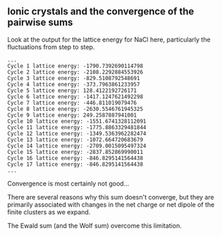 ## Ionic crystals and the convergence of the pairwise sums

Look at the output for the lattice energy for NaCl here, particularly the fluctuations from step to step.

```
...
Cycle 1 lattice energy: -1790.7392690114798
Cycle 2 lattice energy: -2108.2292884553926
Cycle 3 lattice energy: -829.5108792548691
Cycle 4 lattice energy: -373.7963861233957
Cycle 5 lattice energy: 128.4122192726171
Cycle 6 lattice energy: -1417.1247621492298
Cycle 7 lattice energy: -446.811019079476
Cycle 8 lattice energy: -2630.5546761945325
Cycle 9 lattice energy: 249.2587887941001
Cycle 10 lattice energy: -1551.6741328112091
Cycle 11 lattice energy: -1775.8863329481844
Cycle 12 lattice energy: -1349.5363962282474
Cycle 13 lattice energy: -1072.664720683679
Cycle 14 lattice energy: -2709.0015095497324
Cycle 15 lattice energy: -2837.852869990011
Cycle 16 lattice energy: -846.8295141564438
Cycle 17 lattice energy: -846.8295141564438
...
```

Convergence is most certainly not good...

There are several reasons why this sum doesn't converge, but they are primarily associated with changes in the net charge or net dipole of the finite clusters as we expand.

The Ewald sum (and the Wolf sum) overcome this limitation.


